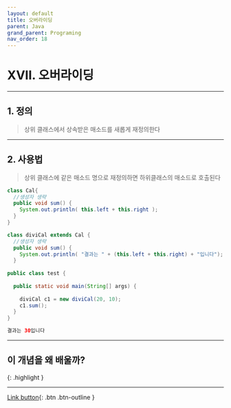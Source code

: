 ```yaml
---
layout: default
title: 오버라이딩
parent: Java
grand_parent: Programing
nav_order: 18
---
```


# XVII. 오버라이딩

---

## 1. 정의

> 상위 클래스에서 상속받은 매소드를 새롭게 재정의한다

---

## 2. 사용법

> 상위 클래스에 같은 매소드 명으로 재정의하면 하위클래스의 매소드로 호출된다

```java
class Cal{
  //생성자 생략	
  public void sum() {
    System.out.println( this.left + this.right );
  }
}

class diviCal extends Cal {
  //생성자 생략	
  public void sum() {
    System.out.println( "결과는 " + (this.left + this.right) + "입니다");
  }
	
public class test {
	
  public static void main(String[] args) {
		
    diviCal c1 = new diviCal(20, 10);
    c1.sum();
  }
}
```

```java
결과는 30입니다
```
---

## **이 개념을 왜 배울까?**

{: .highlight }
> 

> 
>
> 
>
>  

---

[Link button](https://opentutorials.org/course/1223/6090){: .btn .btn-outline }
